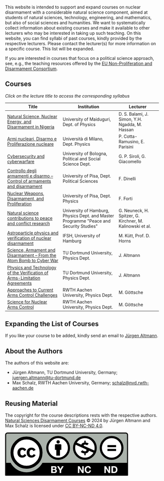 This website is intended to support and expand courses on nuclear disarmament
with a considerable natural science component, aimed at students of natural
sciences, technology, engineering, and mathematics, but also of social sciences
and humanities.
We want to systematically collect information about existing courses and make
it available to other lecturers who may be interested in taking up such
teaching.
On this website, you can find syllabi of past courses, kindly provided by the
respective lecturers.
Please contact the lecturer(s) for more information on a
specific course.
This list will be expanded.

If you are interested in courses that focus on a political science approach,
see, e.g., the teaching resources offered by the [EU Non-Proliferation and
Disarmament
Consortium](https://www.nonproliferation.eu/education-resources/teaching-resources/).

## Courses
_Click on the lecture title to access the corresponding syllabus_

| Title | Institution | Lecturer |
|---|---|---|
| [Natural Science, Nuclear Energy, and Disarmament in Nigeria](docs/ng-Maiduguri_1.pdf) | University of Maiduguri, Dept. of Physics | D. S. Balami, J. Simon, Y.H. Ngadda, M. Hassan |
| [Armi nucleari, Disarmo e Proliferazione nucleare](docs/it-Milano_1.pdf) | Università di Milano, Dept. Physics | P. Cotta-Ramusino, E. Parisini |
| [Cybersecurity and cyberwarfare](docs/it-Bologna_1.pdf) | University of Bologna, Political and Social Science Dept. | G. P. Siroli, G. Giacomello |
| [Controllo degli armamenti e disarmo – Control of armaments and disarmament](docs/it-Pisa_1.pdf) | University of Pisa, Dept. Political Sciences | F. Dinelli |
| [Nuclear Weapons, Disarmament, and Proliferation ](docs/it-Pisa_2.pdf) | University of Pisa, Dept. Physics | F. Forti |
| [Natural science contributions to peace and conflict research](docs/de-HamburgIFSH_1.pdf) | University of Hamburg, Physics Dept. and Master Programme "Peace and Security Studies"| G. Neuneck, H. Spitzer, G. Kirchner, M. Kalinowski et al. |
| [Astroparticle physics and verification of nuclear disarmament](docs/de-HamburgIFSH_2.pdf) | IFSH, University of Hamburg | M. Kütt, Prof. D. Horns |
| [Science, Armament and Disarmament – From the Atom Bomb to Cyber War](docs/de-Dortmund_1.pdf) | TU Dortmund University, Physics Dept. | J. Altmann |
| [Physics and Technology of the Verification of Arms-Limitation Agreements](docs/de-Dortmund_2.pdf) | TU Dortmund University, Physics Dept. | J. Altmann |
| [Approaches to Current Arms Control Challenges](docs/de-Aachen_1.pdf) | RWTH Aachen University, Physics Dept. | M. Göttsche |
| [Science for Nuclear Arms Control](docs/de-Aachen_2.pdf) | RWTH Aachen University, Physics Dept. | M. Göttsche |

## Expanding the List of Courses
If you like your course to be added, kindly send an email to [Jürgen
Altmann](mailto:juergen.altmann@tu-dortmund.de).

## About the Authors
The authors of this website are:
- Jürgen Altmann, TU Dortmund University, Germany;
  [juergen.altmann@tu-dortmund.de](mailto:juergen.altmann@tu-dortmund.de)
- Max Schalz, RWTH Aachen University, Germany;
  [schalz@nvd.rwth-aachen.de](mailto:schalz@nvd.rwth-aachen.de)

## Reusing Material
The copyright for the course descriptions rests with the respective authors.
[Natural Sciences Disarmament Courses](https://disarmamentcourses.github.io)
© 2024 by Jürgen Altmann and Max Schalz is licensed under [CC BY-NC-ND
4.0](https://creativecommons.org/licenses/by-nc-nd/4.0/).

![](imgs/by-nc-nd.png)
